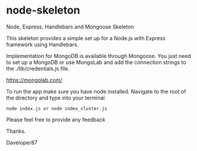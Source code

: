 node-skeleton
=============

Node, Express, Handlebars and Mongoose Skeleton

This skeleton provides a simple set up for a Node.js with Express framework using Handlebars. 

Implementation for MongoDB is available through Mongoose. You just need to set up a MongoDB or use MongoLab
and add the connection strings to the ./lib/credentials.js file.

https://mongolab.com/


To run the app make sure you have node installed. Navigate to the root of the directory and type into your terminal

    node index.js or node index_cluster.js
    
    
Please feel free to provide any feedback

Thanks.

Daveloper87
    

